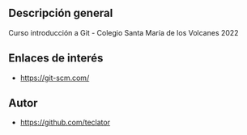 ## Descripción general

Curso introducción a Git - Colegio Santa María de los Volcanes 2022

## Enlaces de interés

- https://git-scm.com/

## Autor
- https://github.com/teclator
